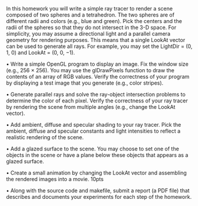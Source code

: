 In this homework you will write a simple ray tracer to render a scene composed of two spheres and
a tetrahedron. The two spheres are of different radii and colors (e.g., blue and green). Pick the
centers and the radii of the spheres so that they do not intersect in the 3-D space.
For simplicity, you may assume a directional light and a parallel camera geometry for rendering
purposes. This means that a single LookAt vector can be used to generate all rays. For example,
you may set the LightDir = (0, 1, 0) and LookAt = (0, 0, −1).

• Write a simple OpenGL program to display an image. Fix the window size (e.g., 256 × 256).
You may use the glDrawPixels function to draw the contents of an array of RGB values.
Verify the correctness of your program by displaying a test image that you generate (e.g., color
stripes). 

• Generate parallel rays and solve the ray-object intersection problems to determine the color
of each pixel. Verify the correctness of your ray tracer by rendering the scene from multiple
angles (e.g., change the LookAt vector). 

• Add ambient, diffuse and specular shading to your ray tracer. Pick the ambient, diffuse and
specular constants and light intensities to reflect a realistic rendering of the scene. 

• Add a glazed surface to the scene. You may choose to set one of the objects in the scene or
have a plane below these objects that appears as a glazed surface. 

• Create a small animation by changing the LookAt vector and assembling the rendered images
into a movie. 10pts

• Along with the source code and makefile, submit a report (a PDF file) that describes and
documents your experiments for each step of the homework. 

